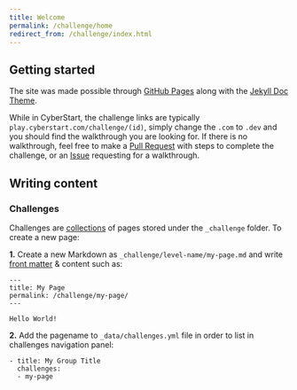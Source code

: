 ```yaml
---
title: Welcome
permalink: /challenge/home
redirect_from: /challenge/index.html
---
```


## Getting started

The site was made possible through [GitHub Pages](https://pages.github.com) along with the [Jekyll Doc Theme](https://github.com/aksakalli/jekyll-doc-theme).

While in CyberStart, the challenge links are typically `play.cyberstart.com/challenge/(id)`, simply change the `.com` to `.dev` and you should find the walkthrough you are looking for.
If there is no walkthrough, feel free to make a [Pull Request](https://github.com/PrinceBunBun981/cyberstart.dev/pulls) with steps to complete the challenge, or an [Issue](https://github.com/PrinceBunBun981/cyberstart.dev/issues) requesting for a walkthrough.

## Writing content

### Challenges

Challenges are [collections](https://jekyllrb.com/docs/collections/) of pages stored under the `_challenge` folder. To create a new page:

**1.** Create a new Markdown as `_challenge/level-name/my-page.md` and write [front matter](https://jekyllrb.com/docs/frontmatter/) & content such as:

```
---
title: My Page
permalink: /challenge/my-page/
---

Hello World!
```

**2.** Add the pagename to `_data/challenges.yml` file in order to list in challenges navigation panel:

```
- title: My Group Title
  challenges:
  - my-page
```